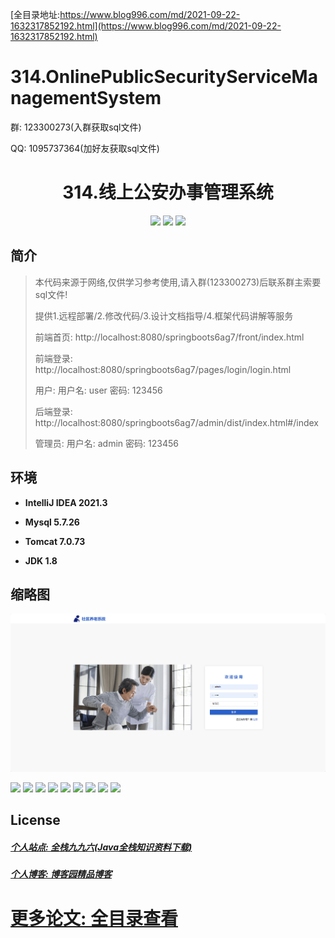 [全目录地址:https://www.blog996.com/md/2021-09-22-1632317852192.html](https://www.blog996.com/md/2021-09-22-1632317852192.html)

# 314.OnlinePublicSecurityServiceManagementSystem

<p>群: 123300273(入群获取sql文件)</p>
<p>QQ: 1095737364(加好友获取sql文件)</p>

<p><h1 align="center">314.线上公安办事管理系统</h1></p>


<p align="center">
	<img src="https://img.shields.io/badge/jdk-1.8-orange.svg"/>
    <img src="https://img.shields.io/badge/springBoot-5.x-lightgrey.svg"/>
    <img src="https://img.shields.io/badge/vue-3.x-blue.svg"/>
</p>

## 简介

> 本代码来源于网络,仅供学习参考使用,请入群(123300273)后联系群主索要sql文件!
>
> 提供1.远程部署/2.修改代码/3.设计文档指导/4.框架代码讲解等服务
>
> 前端首页: http://localhost:8080/springboots6ag7/front/index.html
>
> 前端登录: http://localhost:8080/springboots6ag7/pages/login/login.html
>
> 用户: 用户名: user 密码: 123456
>
> 后端登录: http://localhost:8080/springboots6ag7/admin/dist/index.html#/index
>
> 管理员: 用户名: admin 密码: 123456



## 环境

- <b>IntelliJ IDEA 2021.3</b>

- <b>Mysql 5.7.26</b>

- <b>Tomcat 7.0.73</b>

- <b>JDK 1.8</b>

## 缩略图

![](images/企业微信截图_17104718617100.png)

![](https://img2023.cnblogs.com/blog/588112/202312/588112-20231221090133188-2132019675.png)
![](https://img2023.cnblogs.com/blog/588112/202312/588112-20231221090137663-711687359.png)
![](https://img2023.cnblogs.com/blog/588112/202312/588112-20231221090141719-272367649.png)
![](https://img2023.cnblogs.com/blog/588112/202312/588112-20231221090145937-1687602643.png)
![](https://img2023.cnblogs.com/blog/588112/202312/588112-20231221090149884-1775174876.png)
![](https://img2023.cnblogs.com/blog/588112/202312/588112-20231221090153791-45904076.png)
![](https://img2023.cnblogs.com/blog/588112/202312/588112-20231221090158879-592653262.png)
![](https://img2023.cnblogs.com/blog/588112/202312/588112-20231221090202874-1016218027.png)
![](https://img2023.cnblogs.com/blog/588112/202312/588112-20231221090206661-570909121.png)



## License

##### [个人站点: 全栈九九六(Java全栈知识资料下载)](https://www.blog996.com/)

##### [个人博客: 博客园精品博客](https://www.cnblogs.com/yysbolg/)

# [更多论文: 全目录查看](https://www.blog996.com/md/2021-09-22-1632317852192.html)
